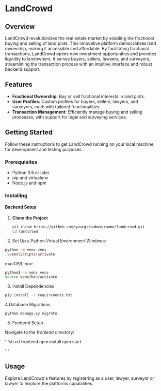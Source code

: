 # LandCrowd

## Overview

LandCrowd revolutionizes the real estate market by enabling the fractional buying and selling of land plots. This innovative platform democratizes land ownership, making it accessible and affordable. By facilitating fractional transactions, LandCrowd opens new investment opportunities and provides liquidity to landowners. It serves buyers, sellers, lawyers, and surveyors, streamlining the transaction process with an intuitive interface and robust backend support.

## Features

- **Fractional Ownership**: Buy or sell fractional interests in land plots.
- **User Profiles**: Custom profiles for buyers, sellers, lawyers, and surveyors, each with tailored functionalities.
- **Transaction Management**: Efficiently manage buying and selling processes, with support for legal and surveying services.


## Getting Started

Follow these instructions to get LandCrowd running on your local machine for development and testing purposes.

### Prerequisites

- Python 3.8 or later
- pip and virtualenv
- Node.js and npm

### Installing

#### Backend Setup

1. **Clone the Project**

   ```sh
   git clone https://github.com/yourgithubusername/landcrowd.git
   cd landcrowd
   ```

2. Set Up a Python Virtual Environment
Windows:
```sh
python -m venv venv
.\venv\Scripts\activate

```

macOS/Linux:

```sh
python3 -m venv venv
source venv/bin/activate
```

3. Install Dependencies
```sh
pip install -r requirements.txt
```

4.Database Migrations

```sh
python manage.py migrate
```

5. Frontend Setup

Navigate to the frontend directory:

'''sh
cd frontend
npm install
npm start

'''

## Usage
Explore LandCrowd's features by registering as a user, lawyer, surveyor or lawyer to lexplore the platforms capabilities.



